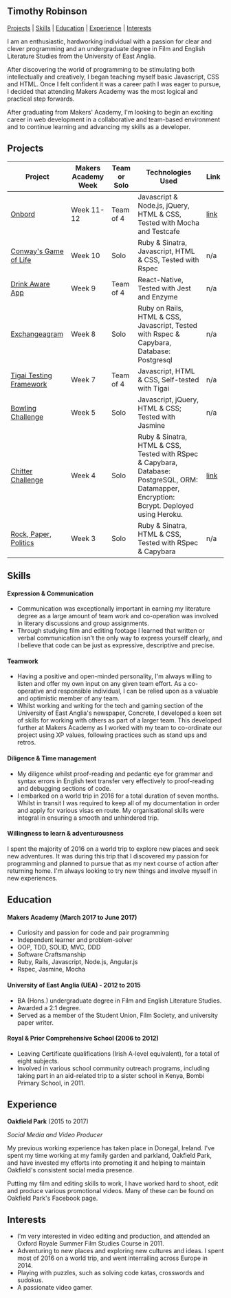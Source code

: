 ## Timothy Robinson

[Projects](#projects) | [Skills](#skills) | [Education](#education) | [Experience](#experience) | [Interests](#interests)

I am an enthusiastic, hardworking individual with a passion for clear and clever programming and an undergraduate degree in Film and English Literature Studies from the University of East Anglia.

After discovering the world of programming to be stimulating both intellectually and creatively, I began teaching myself basic Javascript, CSS and HTML. Once I felt confident it was a career path I was eager to pursue, I decided that attending Makers Academy was the most logical and practical step forwards.

After graduating from Makers' Academy, I'm looking to begin an exciting career in web development in a collaborative and team-based environment and to continue learning and advancing my skills as a developer.

## Projects

Project | Makers Academy Week | Team or Solo | Technologies Used | Link
--- | --- | --- | --- | ---
| [Onbord](https://github.com/ilarne/team-whiteboard) | Week 11-12  | Team of 4 | Javascript & Node.js, jQuery, HTML & CSS, Tested with Mocha and Testcafe | [link](http://www.onbord.live) |
| [Conway's Game of Life](https://github.com/ilarne/team-whiteboard) | Week 10 | Solo | Ruby & Sinatra, Javascript, HTML & CSS, Tested with Rspec | n/a |
| [Drink Aware App](https://github.com/TimRobinson1/quiz-app) | Week 9  | Team of 4 | React-Native, Tested with Jest and Enzyme | n/a |
| [Exchangeagram](https://github.com/TimRobinson1/instagram-challenge) | Week 8 | Solo | Ruby on Rails, HTML & CSS, Javascript, Tested with Rspec & Capybara, Database: Postgresql | n/a |
| [Tigai Testing Framework](https://github.com/TimRobinson1/Notes-App) | Week 7 | Team of 4 | Javascript, HTML & CSS, Self-tested with Tigai | n/a |
| [Bowling Challenge](https://github.com/TimRobinson1/bowling-challenge) | Week 5 | Solo | Javascript, jQuery, HTML & CSS; Tested with Jasmine | n/a |
| [Chitter Challenge](https://github.com/TimRobinson1/chitter-challenge) | Week 4 | Solo | Ruby & Sinatra, HTML & CSS, Tested with RSpec & Capybara, Database: PostgreSQL, ORM: Datamapper, Encryption: Bcrypt. Deployed using Heroku. | [link](https://chitter-sphere.herokuapp.com/home) |
| [Rock, Paper, Politics](https://github.com/TimRobinson1/rps-challenge) | Week 3 | Solo | Ruby & Sinatra, HTML & CSS, Tested with RSpec & Capybara | n/a |

## Skills

#### Expression & Communication

- Communication was exceptionally important in earning my literature degree as a large amount of team work and co-operation was involved in literary discussions and group assignments.
- Through studying film and editing footage I learned that written or verbal communication isn't the only way to express yourself clearly, and I believe that code can be just as expressive, descriptive and precise.

#### Teamwork

- Having a positive and open-minded personality, I'm always willing to listen and offer my own input on any given team effort. As a co-operative and responsible individual, I can be relied upon as a valuable and optimistic member of any team.
- Whilst working and writing for the tech and gaming section of the University of East Anglia's newspaper, Concrete, I developed a keen set of skills for working with others as part of a larger team. This developed further at Makers Academy as I worked with my team to co-ordinate our project using XP values, following practices such as stand ups and retros.

#### Diligence & Time management

- My diligence whilst proof-reading and pedantic eye for grammar and syntax errors in English text transfer very effectively to proof-reading and debugging sections of code.
- I embarked on a world trip in 2016 for a total duration of seven months. Whilst in transit I was required to keep all of my documentation in order and apply for various visas en route. My organisational skills were integral in ensuring a smooth and unhindered trip.

#### Willingness to learn & adventurousness

I spent the majority of 2016 on a world trip to explore new places and seek new adventures. It was during this trip that I discovered my passion for programming and planned to pursue that as my next course of action after returning home. I'm always looking to try new things and involve myself in new experiences.

## Education

#### Makers Academy (March 2017 to June 2017)

- Curiosity and passion for code and pair programming
- Independent learner and problem-solver
- OOP, TDD, SOLID, MVC, DDD
- Software Craftsmanship
- Ruby, Rails, Javascript, Node.js, Angular.js
- Rspec, Jasmine, Mocha

#### University of East Anglia (UEA) - 2012 to 2015

- BA (Hons.) undergraduate degree in Film and English Literature Studies.
- Awarded a 2:1 degree.
- Served as a member of the Student Union, Film Society, and university paper writer.

#### Royal & Prior Comprehensive School (2006 to 2012)

- Leaving Certificate qualifications (Irish A-level equivalent), for a total of eight subjects.
- Involved in various school community outreach programs, including taking part in an aid-related trip to a sister school in Kenya, Bombi Primary School, in 2011.


## Experience

**Oakfield Park** (2015 to 2017)

*Social Media and Video Producer*

My previous working experience has taken place in Donegal, Ireland. I've spent my time working at my family garden and parkland, Oakfield Park, and have invested my efforts into promoting it and helping to maintain Oakfield's consistent social media presence.

Putting my film and editing skills to work, I have worked hard to shoot, edit and produce various promotional videos. Many of these can be found on Oakfield Park's Facebook page.

## Interests

- I'm very interested in video editing and production, and attended an Oxford Royale Summer Film Studies Course in 2011.
- Adventuring to new places and exploring new cultures and ideas. I spent most of 2016 on a world trip, and went interrailing across Europe in 2014.
- Playing with puzzles, such as solving code katas, crosswords and sudokus.
- A passionate video gamer.
